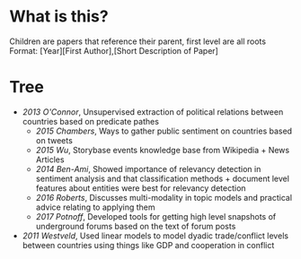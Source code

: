 # What is this?
Children are papers that reference their parent, first level are all roots\
Format: [Year][First Author],[Short Description of Paper]

# Tree
- *2013 O'Connor*, Unsupervised extraction of political relations between countries
    based on predicate pathes
    - *2015 Chambers*, Ways to gather public sentiment on countries based on tweets
    - *2015 Wu*, Storybase events knowledge base from Wikipedia + News Articles
    - *2014 Ben-Ami*, Showed importance of relevancy detection in sentiment analysis
        and that classification methods + document level features about entities
        were best for relevancy detection
    - *2016 Roberts*, Discusses multi-modality in topic models and practical advice
        relating to applying them
    - *2017 Potnoff*, Developed tools for getting high level snapshots of underground
        forums based on the text of forum posts
- *2011 Westveld*, Used linear models to model dyadic trade/conflict levels between 
    countries using things like GDP and cooperation in conflict
